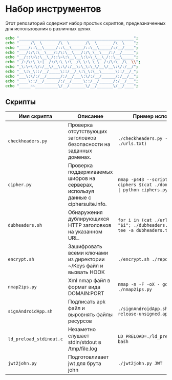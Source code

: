 # Набор инструментов

Этот репозиторий содержит набор простых скриптов, предназначенных для использования в различных целях

```bash 
echo "__________________________________________________";
echo "_____/\__\_______/\__\_______/\__\_______/\__\____";
echo "____/::\__\_____/::\__\_____/::\__\_____/:/__/____";
echo "___/:/\:\__\___/:/\:\__\___/:/\_\__\___/:/__/_____";
echo "__/::\~\:\__\_/::\~\:\__\__\:\~\_\__\_/::\__\_____";
echo "_/:/\:\_\:|__/:/\:\_\:\__/\_\:\_\_\__/:/\:\__/\__\\";
echo "_\:\~\:\/:/__\/__\:\/:/__\:\_\:\_\/__\/__\:\/:/__/";
echo "__\:\_\::/__/_____\::/__/_\:\_\:\__\______\::/__/_";
echo "___\:\/:/__/______/:/__/___\:\/:/__/______/:/__/__";
echo "____\::/__/______/:/__/_____\::/__/______/:/__/___";
echo "_____~~__________\/__/_______\/__/_______\/__/____";
```

## Скрипты

| Имя скрипта     | Описание                                                   | Пример использования                       |
|-----------------|------------------------------------------------------------|---------------------------------------------|
| `checkheaders.py`         | Проверка отсутствующих заголовков безопасности на заданных доменах.               | `./checkheaders.py -d $(cat ./urls.txt)` |
| `cipher.py`               | Проверка поддерживаемых шифров на серверах, используя данные с ciphersuite.info.  | `nmap -p443 --script ssl-enum-ciphers $(cat ./domains.txt) -oX - \| python ciphers.py` |
| `dubheaders.sh`           | Обнаружения дублирующихся HTTP заголовков на указанном URL.                       | `for i in (cat ./urls.txt) echo "$i"; ./dubheaders.sh "$i"; end \| tee -a dubheaders.txt` |
| `encrypt.sh`              | Зашифровать всеми ключами из директории ~/Keys файл и вызвать HOOK                | `./encrypt.sh ./report.docx` |
| `nmap2ips.py`             | Xml nmap файл в формат вида DOMAIN:PORT                                           | `nmap -n -F -oX - google.com \| ./nmap2ips.py` |
| `signAndroidApp.sh`       | Подписать apk файл и выровнять файлы ресурсов                                     | `./signAndroidApp.sh ./app/app-release-unsigned.apk ./output/` |
| `ld_preload_stdinout.c`   | Незаметно слушает stdin/stdout в /tmp/file.log                                    | `LD_PRELOAD=./ld_preload_stdinout.so bash` |
| `jwt2john.py`             | Подготовливает jwt для брута john                                                 | `./jwt2john.py JWT` |
